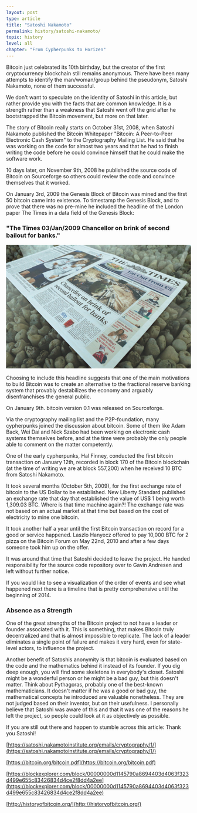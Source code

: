 ```yaml
---
layout: post
type: article
title: "Satoshi Nakamoto"
permalink: history/satoshi-nakamoto/
topic: history
level: all
chapter: "From Cypherpunks to Horizen"
---
```


Bitcoin just celebrated its 10th birthday, but the creator of the first cryptocurrency blockchain still remains anonymous. There have been many attempts to identify the man/woman/group behind the pseudonym, Satoshi Nakamoto, none of them successful.

We don't want to speculate on the identity of Satoshi in this article, but rather provide you with the facts that are common knowledge. It is a strength rather than a weakness that Satoshi went off the grid after he bootstrapped the Bitcoin movement, but more on that later.

The story of Bitcoin really starts on October 31st, 2008, when Satoshi Nakamoto published the Bitcoin Whitepaper "Bitcoin: A Peer-to-Peer Electronic Cash System" to the Cryptography Mailing List. He said that he was working on the code for almost two years and that he had to finish writing the code before he could convince himself that he could make the software work.

10 days later, on November 9th, 2008 he published the source code of Bitcoin on Sourceforge so others could review the code and convince themselves that it worked.

On January 3rd, 2009 the Genesis Block of Bitcoin was mined and the first 50 bitcoin came into existence. To timestamp the Genesis Block, and to prove that there was no pre-mine he included the headline of the London paper The Times in a data field of the Genesis Block:

<h3 class="text-center font-italic">"The Times 03/Jan/2009 Chancellor on brink of second bailout for banks."</h3>

![chancellor](/assets/post_files/history/satoshi-nakamoto/chancellor.jpg)

Choosing to include this headline suggests that one of the main motivations to build Bitcoin was to create an alternative to the fractional reserve banking system that provably destabilizes the economy and arguably disenfranchises the general public.

On January 9th. bitcoin version 0.1 was released on Sourceforge.

Via the cryptography mailing list and the P2P-foundation, many cypherpunks joined the discussion about bitcoin. Some of them like Adam Back, Wei Dai and Nick Szabo had been working on electronic cash systems themselves before, and at the time were probably the only people able to comment on the matter competently. 

One of the early cypherpunks, Hal Finney, conducted the first bitcoin transaction on January 12th, recorded in block 170 of the Bitcoin blockchain (at the time of writing we are at block 557,200) when he received 10 BTC from Satoshi Nakamoto.

It took several months (October 5th, 2009), for the first exchange rate of bitcoin to the US Dollar to be established. New Liberty Standard published an exchange rate that day that established the value of US$ 1 being worth 1,309.03 BTC. Where is that time machine again?! The exchange rate was not based on an actual market at that time but based on the cost of electricity to mine one bitcoin.

It took another half a year until the first Bitcoin transaction on record for a good or service happened. Laszlo Hanyecz offered to pay 10,000 BTC for 2 pizza on the Bitcoin Forum on May 22nd, 2010 and after a few days someone took him up on the offer. 

It was around that time that Satoshi decided to leave the project. He handed responsibility for the source code repository over to Gavin Andresen and left without further notice.

If you would like to see a visualization of the order of events and see what happened next there is a timeline that is pretty comprehensive until the beginning of 2014.

### Absence as a Strength

One of the great strengths of the Bitcoin project to not have a leader or founder associated with it. This is something, that makes Bitcoin truly decentralized and that is almost impossible to replicate. The lack of a leader eliminates a single point of failure and makes it very hard, even for state-level actors, to influence the project.

Another benefit of Satoshis anonymity is that bitcoin is evaluated based on the code and the mathematics behind it instead of its founder. If you dig deep enough, you will find some skeletons in everybody's closet. Satoshi might be a wonderful person or he might be a bad guy, but this doesn't matter. Think about Pythagoras, probably one of the best-known mathematicians. It doesn't matter if he was a good or bad guy, the mathematical concepts he introduced are valuable nonetheless. They are not judged based on their inventor, but on their usefulness. I personally believe that Satoshi was aware of this and that it was one of the reasons he left the project, so people could look at it as objectively as possible.

If you are still out there and happen to stumble across this article: Thank you Satoshi!


[https://satoshi.nakamotoinstitute.org/emails/cryptography/1/](https://satoshi.nakamotoinstitute.org/emails/cryptography/1/)

[https://bitcoin.org/bitcoin.pdf](https://bitcoin.org/bitcoin.pdf)

[https://blockexplorer.com/block/00000000d1145790a8694403d4063f323d499e655c83426834d4ce2f8dd4a2ee](https://blockexplorer.com/block/00000000d1145790a8694403d4063f323d499e655c83426834d4ce2f8dd4a2ee)

[http://historyofbitcoin.org/](http://historyofbitcoin.org/)
